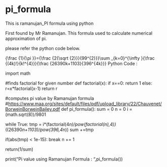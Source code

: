 # pi_formula
This is ramanujan_PI formula using python 

First found by Mr Ramanujan. This formula used to calculate numerical approximation of pi.

please refer the python code below.

{\frac {1}{\pi }}={\frac {2{\sqrt {2}}}{99^{2}}}\sum _{k=0}^{\infty }{\frac {(4k)!}{k!^{4}}}{\frac {26390k+1103}{396^{4k}}}
Python Code :

import math

#finds factorial for given number
def factorial(x):
if x==0:
return 1
else:
r=x*factorial(x-1)
return r

#computes pi value by Ramanujan formula
#https://www.maa.org/sites/default/files/pdf/upload_library/22/Chauvenet/BorweinBorweinBailey.pdf
def pi_formula():
sum = 0
n = 0
i = (math.sqrt(8))/9801

while True:
tmp = i*(factorial(4*n)/pow(factorial(n),4))*((26390*n+1103)/pow(396,4*n))
sum +=tmp

if(abs(tmp) < 1e-15):
break
n += 1

return(1/sum)

print(“Pi value using Ramanujan Formula : “,pi_formula())
